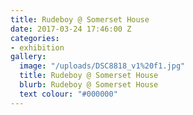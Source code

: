 ```yaml
---
title: Rudeboy @ Somerset House
date: 2017-03-24 17:46:00 Z
categories:
- exhibition
gallery:
  image: "/uploads/DSC8818_v1%20f1.jpg"
  title: Rudeboy @ Somerset House
  blurb: Rudeboy @ Somerset House
  text colour: "#000000"
---
```


